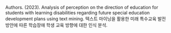 Authors. (2023). Analysis of perception on the direction of education for students with learning disabilities regarding future special education development plans using text mining. 
텍스트 마이닝을 활용한 미래 특수교육 발전 방안에 따른 학습장애 학생 교육 방향에 대한 인식 분석. 
 
